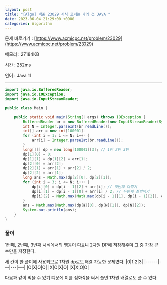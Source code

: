 ```yaml
---
layout: post
title: "[Algo] 백준 23029 시식 코너는 나의 것 JAVA "
date: 2023-06-04 21:29:00 +0900
categories: Algorithm
---
```


문제 바로가기 : [https://www.acmicpc.net/problem/23029](https://www.acmicpc.net/problem/23029)

메모리 : 27184KB

시간 : 252ms

언어 : Java 11

---

```java
import java.io.BufferedReader;
import java.io.IOException;
import java.io.InputStreamReader;

public class Main {

    public static void main(String[] args) throws IOException {
        BufferedReader br = new BufferedReader(new InputStreamReader(System.in));
        int N = Integer.parseInt(br.readLine());
        int[] arr = new int[100001];
        for (int i = 1; i <= N; i++) {
            arr[i] = Integer.parseInt(br.readLine());
        }
        long[][] dp = new long[100001][3]; // 1턴 2턴 3턴
        dp[1][0] = 0;
        dp[1][1] = dp[1][2] = arr[1];
        dp[2][0] = arr[2];
        dp[2][1] = arr[1] + arr[2] / 2;
        dp[2][2] = arr[1];
        long ans = Math.max(dp[2][0], dp[2][1]);
        for (int i = 3; i <= N; i++) {
            dp[i][0] = dp[i - 1][2] + arr[i]; // 첫번째 다먹기
            dp[i][1] = dp[i - 1][0] + arr[i] / 2; // 두번째 절반먹기
            dp[i][2] = Math.max(Math.max(dp[i - 1][1], dp[i - 1][2]), dp[i - 1][0]); // 세번째 쉬어가기
        }
        ans = Math.max(Math.max(dp[N][0], dp[N][1]), dp[N][2]);
        System.out.println(ans);
    }
}
```

### 풀이

1번째, 2번째, 3번째 시식에서의 행동이 다르니 2차원 DP에 저장해주며 그 중 가장 큰 수만을 저장한다.

세 칸이 한 풀이에 사용되므로 1차원 dp로도 해결 가능한 문제였다.
|0|1|2|3|
|------|---|---|---|
|O|X|O|O|
|X|O|X|O|
|X|X|O|O|

다음과 같이 먹을 수 있기 떄문에 이를 점화식을 써서 풀면 1차원 배열로도 풀 수 있다.
